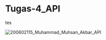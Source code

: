 # Tugas-4_API

tes

![200602115_Muhammad_Muhsan_Akbar_API](https://user-images.githubusercontent.com/94104064/147386307-4c8a7404-0c35-4ca0-965a-897727d68b1d.gif)

